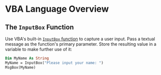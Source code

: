 # VBA Language Overview

## The `InputBox` Function

Use VBA's built-in [`InputBox` function](https://msdn.microsoft.com/en-us/vba/excel-vba/articles/application-inputbox-method-excel) to capture a user input. Pass a textual message as the function's primary parameter. Store the resulting value in a variable to make further use of it:

```vb
Dim MyName As String
MyName = InputBox("Please input your name: ")
MsgBox(MyName)
```
